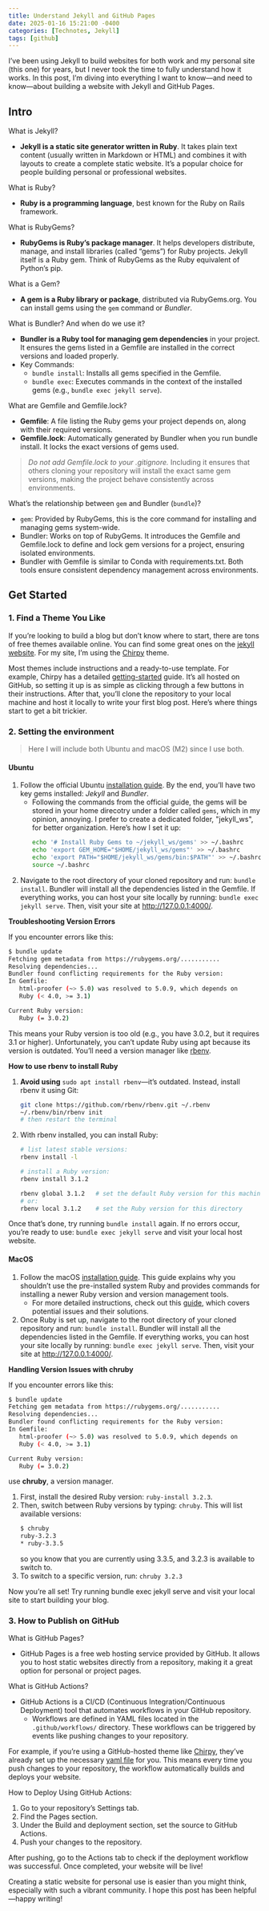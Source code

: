 ```yaml
---
title: Understand Jekyll and GitHub Pages
date: 2025-01-16 15:21:00 -0400
categories: [Technotes, Jekyll]
tags: [github] 
---
```


I’ve been using Jekyll to build websites for both work and my personal site (this one) for years, but I never took the time to fully understand how it works.  In this post, I’m diving into everything I want to know—and need to know—about building a website with Jekyll and GitHub Pages.

## Intro

What is Jekyll?
- **Jekyll is a static site generator written in Ruby**. It takes plain text content (usually written in Markdown or HTML) and combines it with layouts to create a complete static website. It’s a popular choice for people building personal or professional websites.

What is Ruby?
- **Ruby is a programming language**, best known for the Ruby on Rails framework.

What is RubyGems?
- **RubyGems is Ruby’s package manager**. It helps developers distribute, manage, and install libraries (called “gems”) for Ruby projects. Jekyll itself is a Ruby gem. Think of RubyGems as the Ruby equivalent of Python’s pip.

What is a Gem?
- **A gem is a Ruby library or package**, distributed via RubyGems.org. You can install gems using the `gem` command or *Bundler*.

What is Bundler? And when do we use it?
- **Bundler is a Ruby tool for managing gem dependencies** in your project. It ensures the gems listed in a Gemfile are installed in the correct versions and loaded properly.
- Key Commands:
    - `bundle install`: Installs all gems specified in the Gemfile.
    - `bundle exec`: Executes commands in the context of the installed gems (e.g., `bundle exec jekyll serve`).

What are Gemfile and Gemfile.lock?
- **Gemfile**: A file listing the Ruby gems your project depends on, along with their required versions.
- **Gemfile.lock**: Automatically generated by Bundler when you run bundle install. It locks the exact versions of gems used.

> *Do not add Gemfile.lock to your .gitignore.* Including it ensures that others cloning your repository will install the exact same gem versions, making the project behave consistently across environments.

What’s the relationship between `gem` and Bundler (`bundle`)?
- `gem`: Provided by RubyGems, this is the core command for installing and managing gems system-wide.
- Bundler: Works on top of RubyGems. It introduces the Gemfile and Gemfile.lock to define and lock gem versions for a project, ensuring isolated environments.
- Bundler with Gemfile is similar to Conda with requirements.txt. Both tools ensure consistent dependency management across environments.

## Get Started
### 1. Find a Theme You Like
If you’re looking to build a blog but don’t know where to start, there are tons of free themes available online. You can find some great ones on the [jekyll website](https://jekyllrb.com/docs/themes/). For my site, I’m using the [Chirpy](https://github.com/cotes2020/jekyll-theme-chirpy#quick-start) theme.

Most themes include instructions and a ready-to-use template. For example, Chirpy has a detailed [getting-started](https://chirpy.cotes.page/posts/getting-started/) guide. It’s all hosted on GitHub, so setting it up is as simple as clicking through a few buttons in their instructions. After that, you’ll clone the repository to your local machine and host it locally to write your first blog post. Here’s where things start to get a bit trickier.

### 2. Setting the environment
> Here I will include both Ubuntu and macOS (M2) since I use both.

#### Ubuntu
1. Follow the official Ubuntu [installation guide](https://jekyllrb.com/docs/installation/ubuntu/). By the end, you’ll have two key gems installed: *Jekyll* and *Bundler*.
    - Following the commands from the official guide, the gems will be stored in your home direcotry under a folder called `gems`, which in my opinion, annoying. I prefer to create a dedicated folder, "jekyll_ws", for better organization. Here’s how I set it up:
        ```bash
        echo '# Install Ruby Gems to ~/jekyll_ws/gems' >> ~/.bashrc
        echo 'export GEM_HOME="$HOME/jekyll_ws/gems"' >> ~/.bashrc
        echo 'export PATH="$HOME/jekyll_ws/gems/bin:$PATH"' >> ~/.bashrc
        source ~/.bashrc
        ```
2. Navigate to the root directory of your cloned repository and run: `bundle install`. Bundler will install all the dependencies listed in the Gemfile. If everything works, you can host your site locally by running: `bundle exec jekyll serve`. Then, visit your site at http://127.0.0.1:4000/.

**Troubleshooting Version Errors**

If you encounter errors like this:
```bash
$ bundle update
Fetching gem metadata from https://rubygems.org/...........
Resolving dependencies...
Bundler found conflicting requirements for the Ruby version:
In Gemfile:
   html-proofer (~> 5.0) was resolved to 5.0.9, which depends on
   Ruby (< 4.0, >= 3.1)

Current Ruby version:
   Ruby (= 3.0.2)
```
This means your Ruby version is too old (e.g., you have 3.0.2, but it requires 3.1 or higher). Unfortunately, you can’t update Ruby using apt because its version is outdated. You’ll need a version manager like [rbenv](https://github.com/rbenv/rbenv).

**How to use rbenv to install Ruby**
1. **Avoid using** `sudo apt install rbenv`—it’s outdated. Instead, install rbenv it using Git:
   ```bash
   git clone https://github.com/rbenv/rbenv.git ~/.rbenv
   ~/.rbenv/bin/rbenv init
   # then restart the terminal
   ```
2. With rbenv installed, you can install Ruby:
    ```bash
    # list latest stable versions:
    rbenv install -l

    # install a Ruby version:
    rbenv install 3.1.2

    rbenv global 3.1.2   # set the default Ruby version for this machine
    # or:
    rbenv local 3.1.2    # set the Ruby version for this directory
    ```

Once that’s done, try running `bundle install` again. If no errors occur, you’re ready to use: `bundle exec jekyll serve` and visit your local host website.

#### MacOS
1. Follow the macOS [installation guide](https://jekyllrb.com/docs/installation/macos/).  This guide explains why you shouldn’t use the pre-installed system Ruby and provides commands for installing a newer Ruby version and version management tools.
   - For more detailed instructions, check out this [guide](https://www.moncefbelyamani.com/how-to-install-xcode-homebrew-git-rvm-ruby-on-mac), which covers potential issues and their solutions.
2. Once Ruby is set up, navigate to the root directory of your cloned repository and run: `bundle install`. Bundler will install all the dependencies listed in the Gemfile. If everything works, you can host your site locally by running: `bundle exec jekyll serve`. Then, visit your site at http://127.0.0.1:4000/.

**Handling Version Issues with chruby**

If you encounter errors like this:
```bash
$ bundle update
Fetching gem metadata from https://rubygems.org/...........
Resolving dependencies...
Bundler found conflicting requirements for the Ruby version:
In Gemfile:
   html-proofer (~> 5.0) was resolved to 5.0.9, which depends on
   Ruby (< 4.0, >= 3.1)

Current Ruby version:
   Ruby (= 3.0.2)
```

use **chruby**, a version manager. 
1. First, install the desired Ruby version: `ruby-install 3.2.3`.
2. Then, switch between Ruby versions by typing: `chruby`. This will list available versions:
    ```bash
    $ chruby                                                                 
    ruby-3.2.3
    * ruby-3.3.5
    ```
    so you know that you are currently using 3.3.5, and 3.2.3 is available to switch to.
3. To switch to a specific version, run: `chruby 3.2.3`

Now you’re all set! Try running bundle exec jekyll serve and visit your local site to start building your blog.

### 3. How to Publish on GitHub
What is GitHub Pages?
- GitHub Pages is a free web hosting service provided by GitHub. It allows you to host static websites directly from a repository, making it a great option for personal or project pages.

What is GitHub Actions?
- GitHub Actions is a CI/CD (Continuous Integration/Continuous Deployment) tool that automates workflows in your GitHub repository.
  - Workflows are defined in YAML files located in the `.github/workflows/` directory. These workflows can be triggered by events like pushing changes to your repository.

For example, if you’re using a GitHub-hosted theme like [Chirpy](https://github.com/cotes2020/jekyll-theme-chirpy#quick-start), they’ve already set up the necessary [yaml file](https://github.com/cotes2020/chirpy-starter/blob/main/.github/workflows/pages-deploy.yml) for you. This means every time you push changes to your repository, the workflow automatically builds and deploys your website.

How to Deploy Using GitHub Actions:
1. Go to your repository’s Settings tab.
2. Find the Pages section.
3. Under the Build and deployment section, set the source to GitHub Actions.
4. Push your changes to the repository.

After pushing, go to the Actions tab to check if the deployment workflow was successful. Once completed, your website will be live!

Creating a static website for personal use is easier than you might think, especially with such a vibrant community. I hope this post has been helpful—happy writing!